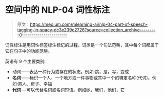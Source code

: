 # 空间中的 NLP-04 词性标注

> 原文：<https://medium.com/mlearning-ai/nlp-04-part-of-speech-tagging-in-spacy-dc3e239c2726?source=collection_archive---------0----------------------->

词性标注是用词性标签标注标记的过程。词类是一个句法范畴，其中每个词都属于它在句子中的功能范畴。

英语有 9 个主要类别:

*   动词——表达一种行为或存在的状态。例如:跳，是，写，变成
*   **名词**——标识一个人、一个地方或一件事物或其中一个的特定名称(代词)。例如:男人、房子、幸福
*   **代词** —可以代替名词或名词短语。例如她，我们，他们，它